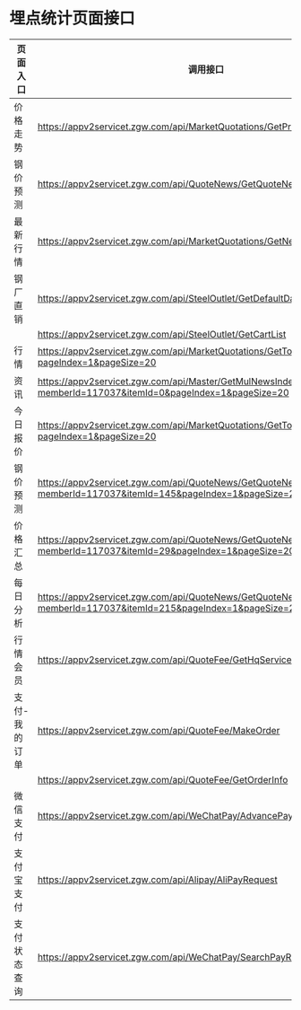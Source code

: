 # 埋点统计页面接口

| 页面入口      | 调用接口                                                     |
| ------------- | ------------------------------------------------------------ |
| 价格走势      | https://appv2servicet.zgw.com/api/MarketQuotations/GetPriceTrendList |
| 钢价预测      | https://appv2servicet.zgw.com/api/QuoteNews/GetQuoteNewsList |
| 最新行情      | https://appv2servicet.zgw.com/api/MarketQuotations/GetNewPriceList |
| 钢厂直销      | https://appv2servicet.zgw.com/api/SteelOutlet/GetDefaultData |
|               | https://appv2servicet.zgw.com/api/SteelOutlet/GetCartList    |
| 行情          | https://appv2servicet.zgw.com/api/MarketQuotations/GetTodayQuotePriceList?pageIndex=1&pageSize=20 |
| 资讯          | https://appv2servicet.zgw.com/api/Master/GetMulNewsIndexList?memberId=117037&itemId=0&pageIndex=1&pageSize=20 |
| 今日报价      | https://appv2servicet.zgw.com/api/MarketQuotations/GetTodayQuotePriceList?pageIndex=1&pageSize=20 |
| 钢价预测      | https://appv2servicet.zgw.com/api/QuoteNews/GetQuoteNewsList?memberId=117037&itemId=145&pageIndex=1&pageSize=20 |
| 价格汇总      | https://appv2servicet.zgw.com/api/QuoteNews/GetQuoteNewsList?memberId=117037&itemId=29&pageIndex=1&pageSize=20 |
| 每日分析      | https://appv2servicet.zgw.com/api/QuoteNews/GetQuoteNewsList?memberId=117037&itemId=215&pageIndex=1&pageSize=20 |
| 行情会员      | https://appv2servicet.zgw.com/api/QuoteFee/GetHqServiceByMemberID |
| 支付-我的订单 | https://appv2servicet.zgw.com/api/QuoteFee/MakeOrder         |
|               | https://appv2servicet.zgw.com/api/QuoteFee/GetOrderInfo      |
| 微信支付      | https://appv2servicet.zgw.com/api/WeChatPay/AdvancePaymentForAPP |
| 支付宝支付    | https://appv2servicet.zgw.com/api/Alipay/AliPayRequest       |
| 支付状态查询  | https://appv2servicet.zgw.com/api/WeChatPay/SearchPayResultByOrderID |

